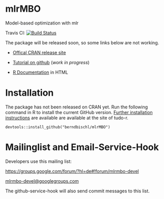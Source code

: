 # mlrMBO


Model-based optimization with mlr

Travis CI: [![Build Status](https://travis-ci.org/berndbischl/mlrMBO.png)](https://travis-ci.org/berndbischl/mlrMBO)

The package will be released soon, so some links below are not working.

* [Offical CRAN release site](http://cran.r-project.org/web/packages/mlrMBO/index.html) 
  
* [Tutorial on github](https://github.com/berndbischl/mlrMBO/blob/master/doc/knitted/tutorial/README.md) (*work in progress*)

* [R Documentation](http://www.statistik.tu-dortmund.de/~bischl/rdocs/mlrMBO/) in HTML

# Installation

The package has not been released on CRAN yet. Run the following command in R to install the current GitHub version. 
[Further installation instructions](https://github.com/tudo-r/PackagesInfo/wiki/Installation-Information) are available are available at the site of tudo-r.

```splus
devtools::install_github("berndbischl/mlrMBO")
```

# Mailinglist and Email-Service-Hook

Developers use this mailing list:

https://groups.google.com/forum/?hl=de#!forum/mlrmbo-devel

mlrmbo-devel@googlegroups.com

The github-service-hook will also send commit messages to this list. 








